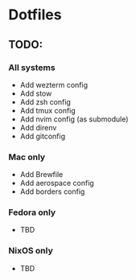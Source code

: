 # Dotfiles

## TODO:

### All systems
- Add wezterm config
- Add stow
- Add zsh config
- Add tmux config
- Add nvim config (as submodule)
- Add direnv
- Add gitconfig

### Mac only
- Add Brewfile
- Add aerospace config
- Add borders config

### Fedora only
- TBD

### NixOS only
- TBD
